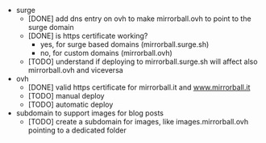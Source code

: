 - surge
  - [DONE] add dns entry on ovh to make mirrorball.ovh to point to the surge domain
  - [DONE] is https certificate working?
    - yes, for surge based domains (mirrorball.surge.sh)
    - no, for custom domains (mirrorball.ovh)
  - [TODO] understand if deploying to mirrorball.surge.sh will affect also mirrorball.ovh and viceversa
- ovh
  - [DONE] valid https certificate for mirrorball.it and www.mirrorball.it
  - [TODO] manual deploy
  - [TODO] automatic deploy
- subdomain to support images for blog posts
  - [TODO] create a subdomain for images, like images.mirrorball.ovh pointing to a dedicated folder
